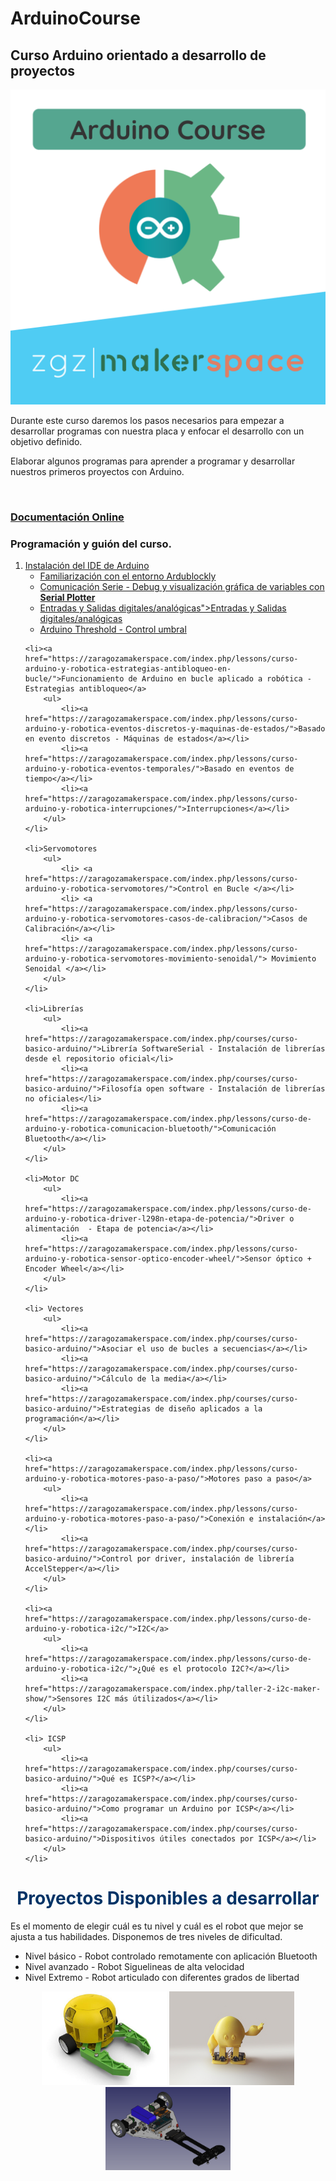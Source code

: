 # ArduinoCourse
<h2>Curso Arduino orientado a desarrollo de proyectos</h2>


<p align="center">
  <img  src="rsc/Arduino_Course_ZMS.png" width="600"/>
  
</p>
Durante este curso daremos los pasos necesarios para empezar a desarrollar programas con nuestra placa y enfocar el desarrollo con un objetivo definido.

Elaborar algunos programas para aprender a programar y desarrollar nuestros primeros proyectos con Arduino.

<br>
<h3><a href="https://zaragozamakerspace.com/index.php/courses/curso-basico-arduino/">Documentación Online</a></h3>

<h3>Programación y guión del curso.</h3>
<ol>
	<li><a href="https://zaragozamakerspace.com/index.php/lessons/curso-arduino-y-robotica-instalacion-ide-de-arduino/">Instalación del IDE de  Arduino</a>
		<ul>
			<li><a href="https://zaragozamakerspace.com/index.php/arduino-online-como-usar-ardublockly/">Familiarización con el entorno Ardublockly</a></li>
			<li><a href="https://zaragozamakerspace.com/index.php/lessons/curso-arduino-y-robotica-serial-monitor/">Comunicación Serie - Debug y visualización gráfica de variables con <strong>Serial Plotter</strong></a></li>
			<li><a href="https://zaragozamakerspace.com/index.php/lessons/curso-arduino-robotica-entradas-y-salidas/">Entradas y Salidas digitales/analógicas">Entradas y Salidas digitales/analógicas</a></li>
			<li><a href="https://zaragozamakerspace.com/index.php/lessons/control-umbral/" target="_blank" rel="noopener">Arduino Threshold - Control umbral</a></li>
		</ul>
	</li>

	<li><a href="https://zaragozamakerspace.com/index.php/lessons/curso-arduino-y-robotica-estrategias-antibloqueo-en-bucle/">Funcionamiento de Arduino en bucle aplicado a robótica - Estrategias antibloqueo</a>
		<ul>
			<li><a href="https://zaragozamakerspace.com/index.php/lessons/curso-arduino-y-robotica-eventos-discretos-y-maquinas-de-estados/">Basado en evento discretos - Máquinas de estados</a></li>
			<li><a href="https://zaragozamakerspace.com/index.php/lessons/curso-arduino-y-robotica-eventos-temporales/">Basado en eventos de tiempo</a></li>
			<li><a href="https://zaragozamakerspace.com/index.php/lessons/curso-arduino-y-robotica-interrupciones/">Interrupciones</a></li>
		</ul>
	</li>

	<li>Servomotores
		<ul>
			<li> <a href="https://zaragozamakerspace.com/index.php/lessons/curso-arduino-y-robotica-servomotores/">Control en Bucle </a></li>
			<li> <a href="https://zaragozamakerspace.com/index.php/lessons/curso-arduino-y-robotica-servomotores-casos-de-calibracion/">Casos de Calibración</a></li>
			<li> <a href="https://zaragozamakerspace.com/index.php/lessons/curso-arduino-y-robotica-servomotores-movimiento-senoidal/"> Movimiento Senoidal </a></li>
		</ul>
	</li>

	<li>Librerías
		<ul>
			<li><a href="https://zaragozamakerspace.com/index.php/courses/curso-basico-arduino/">Librería SoftwareSerial - Instalación de librerías desde el repositorio oficial</li>
			<li><a href="https://zaragozamakerspace.com/index.php/courses/curso-basico-arduino/">Filosofía open software - Instalación de librerías no oficiales</li>
			<li><a href="https://zaragozamakerspace.com/index.php/lessons/curso-de-arduino-y-robotica-comunicacion-bluetooth/">Comunicación Bluetooth</a></li>
		</ul>
	</li>

	<li>Motor DC
		<ul>
			<li><a href="https://zaragozamakerspace.com/index.php/lessons/curso-de-arduino-y-robotica-driver-l298n-etapa-de-potencia/">Driver o alimentación  - Etapa de potencia</a></li>
			<li><a href="https://zaragozamakerspace.com/index.php/lessons/curso-arduino-y-robotica-sensor-optico-encoder-wheel/">Sensor óptico + Encoder Wheel</a></li>
		</ul>
	</li>

	<li> Vectores
		<ul>
			<li><a href="https://zaragozamakerspace.com/index.php/courses/curso-basico-arduino/">Asociar el uso de bucles a secuencias</a></li>
			<li><a href="https://zaragozamakerspace.com/index.php/courses/curso-basico-arduino/">Cálculo de la media</a></li>
			<li><a href="https://zaragozamakerspace.com/index.php/courses/curso-basico-arduino/">Estrategias de diseño aplicados a la programación</a></li>
		</ul>
	</li>
	 	
	<li><a href="https://zaragozamakerspace.com/index.php/lessons/curso-arduino-y-robotica-motores-paso-a-paso/">Motores paso a paso</a>
		<ul>
			<li><a href="https://zaragozamakerspace.com/index.php/lessons/curso-arduino-y-robotica-motores-paso-a-paso/">Conexión e instalación</a></li>
			<li><a href="https://zaragozamakerspace.com/index.php/courses/curso-basico-arduino/">Control por driver, instalación de librería AccelStepper</a></li>
		</ul>
	</li>

	<li><a href="https://zaragozamakerspace.com/index.php/lessons/curso-de-arduino-y-robotica-i2c/">I2C</a>
		<ul>
			<li><a href="https://zaragozamakerspace.com/index.php/lessons/curso-de-arduino-y-robotica-i2c/">¿Qué es el protocolo I2C?</a></li>
			<li><a href="https://zaragozamakerspace.com/index.php/taller-2-i2c-maker-show/">Sensores I2C más útilizados</a></li>
		</ul>
	</li>

	<li> ICSP
		<ul>
			<li><a href="https://zaragozamakerspace.com/index.php/courses/curso-basico-arduino/">Qué es ICSP?</a></li>
			<li><a href="https://zaragozamakerspace.com/index.php/courses/curso-basico-arduino/">Como programar un Arduino por ICSP</a></li>
			<li><a href="https://zaragozamakerspace.com/index.php/courses/curso-basico-arduino/">Dispositivos útiles conectados por ICSP</a></li>
		</ul>
	</li>
</ol>


<h1 style="text-align: center;"><span style="color: #003366;">Proyectos Disponibles a desarrollar</span></h1>
Es el momento de elegir cuál es tu nivel y cuál es el robot que mejor se ajusta a tus habilidades. Disponemos de tres niveles de dificultad.
<ul>
 	<li>Nivel básico - Robot controlado remotamente con aplicación Bluetooth</li>
 	<li>Nivel avanzado - Robot Siguelineas de alta velocidad</li>
 	<li>Nivel Extremo - Robot articulado con diferentes grados de libertad</li>
</ul>

<p align="center">
  <img  src="rsc/IMG/RemoteCar.jpg" width="200"/>
  <img  src="rsc/IMG/RemoteBiped.jpg" width="200"/>
  <img  src="rsc/IMG/HighSpeed_FollowLine.png" width="200"/>
  
</p>
